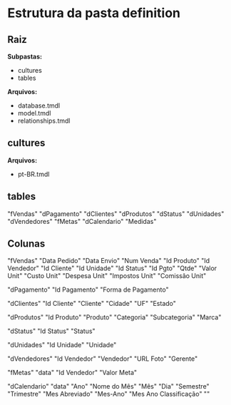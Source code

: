 # Estrutura da pasta definition

## Raiz
**Subpastas:**
- cultures
- tables

**Arquivos:**
- database.tmdl
- model.tmdl
- relationships.tmdl

## cultures
**Arquivos:**
- pt-BR.tmdl

## tables

"fVendas"
"dPagamento"
"dClientes"
"dProdutos"
"dStatus"
"dUnidades"
"dVendedores"
"fMetas"
"dCalendario"
"Medidas"

## Colunas

"fVendas"
"Data Pedido"
"Data Envio"
"Num Venda"
"Id Produto"
"Id Vendedor"
"Id Cliente"
"Id Unidade"
"Id Status"
"Id Pgto"
"Qtde"
"Valor Unit"
"Custo Unit"
"Despesa Unit"
"Impostos Unit"
"Comissão Unit"


"dPagamento"
"Id Pagamento"
"Forma de Pagamento"


"dClientes"
"Id Cliente"
"Cliente"
"Cidade"
"UF"
"Estado"


"dProdutos"
"Id Produto"
"Produto"
"Categoria"
"Subcategoria"
"Marca"

"dStatus"
"Id Status"
"Status"

"dUnidades"
"Id Unidade"
"Unidade"

"dVendedores"
"Id Vendedor"
"Vendedor"
"URL Foto"
"Gerente"

"fMetas"
"data"
"Id Vendedor"
"Valor Meta"

"dCalendario"
"data"
"Ano"
"Nome do Mês"
"Mês"
"Dia"
"Semestre"
"Trimestre"
"Mes Abreviado"
"Mes-Ano"
"Mes Ano Classificação"
""